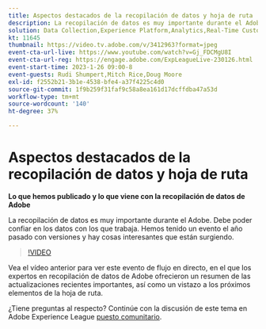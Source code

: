 ```yaml
---
title: Aspectos destacados de la recopilación de datos y hoja de ruta
description: La recopilación de datos es muy importante durante el Adobe. Debe poder confiar en los datos con los que trabaja. Hemos tenido un evento el año pasado con versiones y hay cosas interesantes que están surgiendo.
solution: Data Collection,Experience Platform,Analytics,Real-Time Customer Data Platform,Customer Journey Analytics
kt: 11645
thumbnail: https://video.tv.adobe.com/v/3412963?format=jpeg
event-cta-url-live: https://www.youtube.com/watch?v=Gj_FDCMgU8I
event-cta-url-reg: https://engage.adobe.com/ExpLeagueLive-230126.html
event-start-time: 2023-1-26 09:00-8
event-guests: Rudi Shumpert,Mitch Rice,Doug Moore
exl-id: f2552b21-3b1e-4538-bfe4-a37f4225c4d0
source-git-commit: 1f9b259f31faf9c58a8ea161d17dcffdba47a53d
workflow-type: tm+mt
source-wordcount: '140'
ht-degree: 37%

---
```


# Aspectos destacados de la recopilación de datos y hoja de ruta

**Lo que hemos publicado y lo que viene con la recopilación de datos de Adobe**

La recopilación de datos es muy importante durante el Adobe. Debe poder confiar en los datos con los que trabaja. Hemos tenido un evento el año pasado con versiones y hay cosas interesantes que están surgiendo.

>[!VIDEO](https://video.tv.adobe.com/v/3412963/?quality=12&learn=on)

Vea el vídeo anterior para ver este evento de flujo en directo, en el que los expertos en recopilación de datos de Adobe ofrecieron un resumen de las actualizaciones recientes importantes, así como un vistazo a los próximos elementos de la hoja de ruta.

¿Tiene preguntas al respecto? Continúe con la discusión de este tema en Adobe Experience League [puesto comunitario](https://experienceleaguecommunities.adobe.com/t5/adobe-experience-platform-launch/experience-league-live-post-session-discussion-data-collection/m-p/569923#M316).
